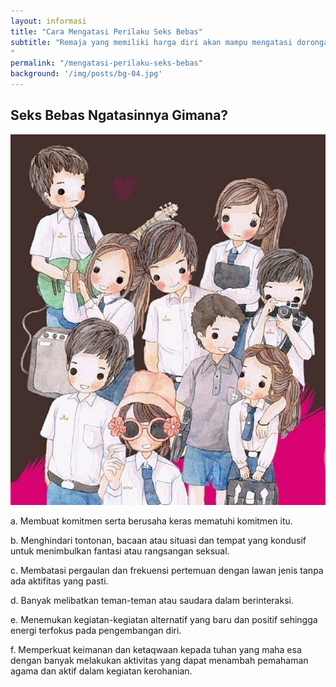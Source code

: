 ```yaml
---
layout: informasi
title: "Cara Mengatasi Perilaku Seks Bebas"
subtitle: "Remaja yang memiliki harga diri akan mampu mengatasi dorongan seksualnya secara positif. Ada beberapa yang dilakukan untuk menjaga diri kita dari perilaku seks bebas
"
permalink: "/mengatasi-perilaku-seks-bebas"
background: '/img/posts/bg-04.jpg'
---
```

## Seks Bebas Ngatasinnya Gimana?


<img class="img-fluid img-center" src="/img/sb-mengatasi.jpg" alt="Melibatkan Pertemanan">

a. Membuat komitmen serta berusaha keras mematuhi komitmen itu. 

b. Menghindari tontonan, bacaan atau situasi dan tempat yang kondusif untuk menimbulkan fantasi atau rangsangan seksual. 

c. Membatasi pergaulan dan frekuensi pertemuan dengan lawan jenis tanpa ada aktifitas yang pasti. 

d. Banyak melibatkan teman-teman atau saudara dalam berinteraksi. 

e. Menemukan kegiatan-kegiatan alternatif yang baru dan positif sehingga energi terfokus pada pengembangan diri. 

f. Memperkuat keimanan dan ketaqwaan kepada tuhan yang maha esa dengan banyak melakukan aktivitas yang dapat menambah pemahaman agama dan aktif dalam kegiatan kerohanian.

